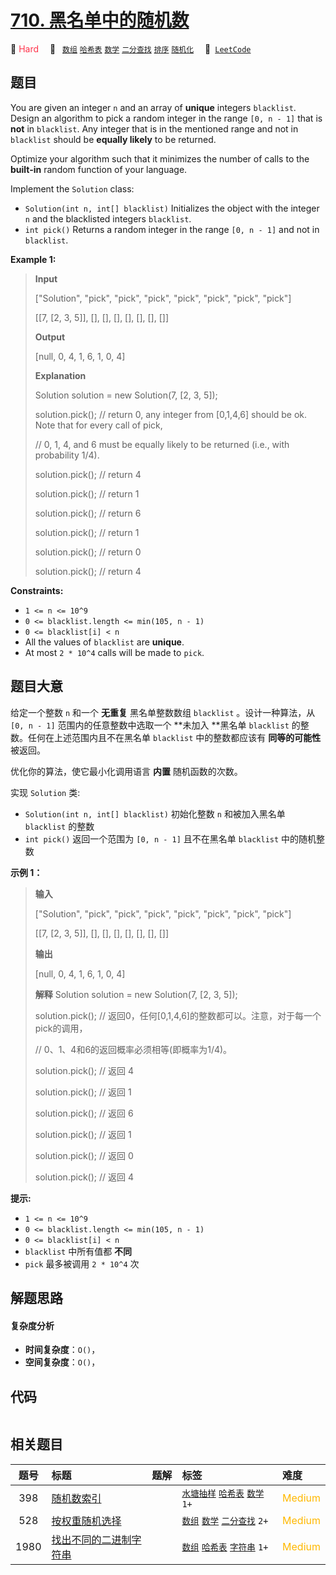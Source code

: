 # [710. 黑名单中的随机数](https://leetcode.com/problems/random-pick-with-blacklist)

🔴 <font color=#ff334b>Hard</font>&emsp; 🔖&ensp; [`数组`](/leetcode/outline/tag/array.md) [`哈希表`](/leetcode/outline/tag/hash-table.md) [`数学`](/leetcode/outline/tag/math.md) [`二分查找`](/leetcode/outline/tag/binary-search.md) [`排序`](/leetcode/outline/tag/sorting.md) [`随机化`](/leetcode/outline/tag/randomized.md)&emsp; 🔗&ensp;[`LeetCode`](https://leetcode.com/problems/random-pick-with-blacklist)


## 题目

You are given an integer `n` and an array of **unique** integers `blacklist`.
Design an algorithm to pick a random integer in the range `[0, n - 1]` that is
**not** in `blacklist`. Any integer that is in the mentioned range and not in
`blacklist` should be **equally likely** to be returned.

Optimize your algorithm such that it minimizes the number of calls to the
**built-in** random function of your language.

Implement the `Solution` class:

  * `Solution(int n, int[] blacklist)` Initializes the object with the integer `n` and the blacklisted integers `blacklist`.
  * `int pick()` Returns a random integer in the range `[0, n - 1]` and not in `blacklist`.



**Example 1:**

> 
> 
> 
> 
> 
> **Input**
> 
> ["Solution", "pick", "pick", "pick", "pick", "pick", "pick", "pick"]
> 
> [[7, [2, 3, 5]], [], [], [], [], [], [], []]
> 
> **Output**
> 
> [null, 0, 4, 1, 6, 1, 0, 4]
> 
> 
> 
> **Explanation**
> 
> Solution solution = new Solution(7, [2, 3, 5]);
> 
> solution.pick(); // return 0, any integer from [0,1,4,6] should be ok. Note that for every call of pick,
> 
> > 
> > 
> > 
> > 
>  // 0, 1, 4, and 6 must be equally likely to be returned (i.e., with probability 1/4).
> 
> solution.pick(); // return 4
> 
> solution.pick(); // return 1
> 
> solution.pick(); // return 6
> 
> solution.pick(); // return 1
> 
> solution.pick(); // return 0
> 
> solution.pick(); // return 4

**Constraints:**

  * `1 <= n <= 10^9`
  * `0 <= blacklist.length <= min(105, n - 1)`
  * `0 <= blacklist[i] < n`
  * All the values of `blacklist` are **unique**.
  * At most `2 * 10^4` calls will be made to `pick`.


## 题目大意

给定一个整数 `n` 和一个 **无重复** 黑名单整数数组 `blacklist` 。设计一种算法，从 `[0, n - 1]`
范围内的任意整数中选取一个 **未加入  **黑名单 `blacklist` 的整数。任何在上述范围内且不在黑名单 `blacklist` 中的整数都应该有
**同等的可能性** 被返回。

优化你的算法，使它最小化调用语言 **内置** 随机函数的次数。

实现 `Solution` 类:

  * `Solution(int n, int[] blacklist)` 初始化整数 `n` 和被加入黑名单 `blacklist` 的整数
  * `int pick()` 返回一个范围为 `[0, n - 1]` 且不在黑名单 `blacklist` 中的随机整数



**示例 1：**

> 
> 
> 
> 
> 
> **输入**
> 
> ["Solution", "pick", "pick", "pick", "pick", "pick", "pick", "pick"]
> 
> [[7, [2, 3, 5]], [], [], [], [], [], [], []]
> 
> **输出**
> 
> [null, 0, 4, 1, 6, 1, 0, 4]
> 
> 
> 
> **解释** Solution solution = new Solution(7, [2, 3, 5]);
> 
> solution.pick(); // 返回0，任何[0,1,4,6]的整数都可以。注意，对于每一个pick的调用，
> 
> > 
> > 
> > 
> > 
>  // 0、1、4和6的返回概率必须相等(即概率为1/4)。
> 
> solution.pick(); // 返回 4
> 
> solution.pick(); // 返回 1
> 
> solution.pick(); // 返回 6
> 
> solution.pick(); // 返回 1
> 
> solution.pick(); // 返回 0
> 
> solution.pick(); // 返回 4
> 
> 



**提示:**

  * `1 <= n <= 10^9`
  * `0 <= blacklist.length <= min(105, n - 1)`
  * `0 <= blacklist[i] < n`
  * `blacklist` 中所有值都 **不同**
  *  `pick` 最多被调用 `2 * 10^4` 次


## 解题思路

#### 复杂度分析

- **时间复杂度**：`O()`，
- **空间复杂度**：`O()`，

## 代码

```javascript

```

## 相关题目

<!-- prettier-ignore -->
| 题号 | 标题 | 题解 | 标签 | 难度 |
| :------: | :------ | :------: | :------ | :------ |
| 398 | [随机数索引](https://leetcode.com/problems/random-pick-index) |  |  [`水塘抽样`](/leetcode/outline/tag/reservoir-sampling.md) [`哈希表`](/leetcode/outline/tag/hash-table.md) [`数学`](/leetcode/outline/tag/math.md) `1+` | <font color=#ffb800>Medium</font> |
| 528 | [按权重随机选择](https://leetcode.com/problems/random-pick-with-weight) |  |  [`数组`](/leetcode/outline/tag/array.md) [`数学`](/leetcode/outline/tag/math.md) [`二分查找`](/leetcode/outline/tag/binary-search.md) `2+` | <font color=#ffb800>Medium</font> |
| 1980 | [找出不同的二进制字符串](https://leetcode.com/problems/find-unique-binary-string) |  |  [`数组`](/leetcode/outline/tag/array.md) [`哈希表`](/leetcode/outline/tag/hash-table.md) [`字符串`](/leetcode/outline/tag/string.md) `1+` | <font color=#ffb800>Medium</font> |

<style>
.blue {
    background-color: #096dd9;
    padding: 0.25rem 0.5rem;
    margin: 0;
    font-size: 0.85em;
    border-radius: 3px;
    color: white;
    font-weight: 500;
}
table th:first-of-type { width: 10%; }
table th:nth-of-type(2) { width: 35%; }
table th:nth-of-type(3) { width: 10%; }
table th:nth-of-type(4) { width: 35%; }
table th:nth-of-type(5) { width: 10%; }
</style>
